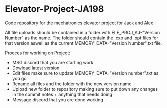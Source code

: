 # Elevator-Project-JA198
Code repository for the mechatronics elevator project for Jack and Alex

All file uploads should be contained in a folder with ELE_PROJ_AJ-"Version Number" as the name. The folder should contain the .cxp and .opt files for that version aswell 
as the current MEMORY_DATA-"Version Number".txt file.

Procces for working on Project:
- MSG discord that you are starting work
- Dowload latest version
- Edit files make sure to update MEMORY_DATA-"Version number".txt as you go
- Rename all files and the folder with the new version name
- Upload new folder to repository making sure to put down any changes in the commit notes + anything that needs doing
- Message discord that you are done working
